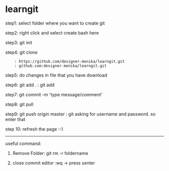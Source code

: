 # learngit

step1: select folder where you want to create git

step2: right click and select create bash here

step3: git init

step4: git clone <repo link>

		: https://github.com/designer-monika/learngit.git
		: github.com:designer-monika/learngit.git

step5: do changes in file that you have download

step6: git add .
		: git add <file name>

step7: git commit -m 'type message/comment'

step8: git pull

step9: git push origin master
		: git asking for username and password. so enter that

step 10: refresh the page :-)


---------------

useful command:

1) Remove Folder:
   git rm -r foldername

2) close commit editor
	:wq -> press senter
